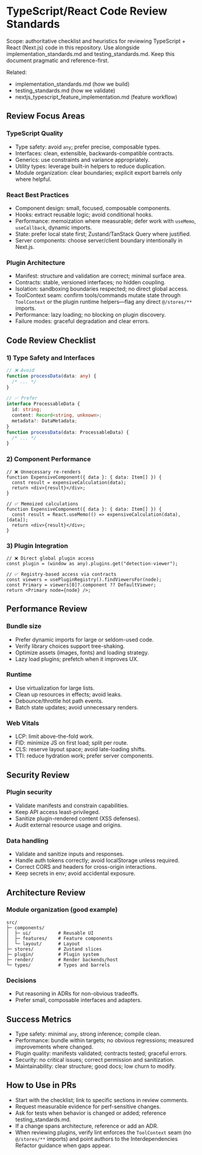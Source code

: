# TypeScript/React Code Review Standards

Scope: authoritative checklist and heuristics for reviewing TypeScript + React (Next.js) code in this repository. Use alongside implementation_standards.md and testing_standards.md. Keep this document pragmatic and reference-first.

Related:

- implementation_standards.md (how we build)
- testing_standards.md (how we validate)
- nextjs_typescript_feature_implementation.md (feature workflow)

## Review Focus Areas

### TypeScript Quality

- Type safety: avoid `any`; prefer precise, composable types.
- Interfaces: clean, extensible, backwards-compatible contracts.
- Generics: use constraints and variance appropriately.
- Utility types: leverage built-in helpers to reduce duplication.
- Module organization: clear boundaries; explicit export barrels only where helpful.

### React Best Practices

- Component design: small, focused, composable components.
- Hooks: extract reusable logic; avoid conditional hooks.
- Performance: memoization where measurable; defer work with `useMemo`, `useCallback`, dynamic imports.
- State: prefer local state first; Zustand/TanStack Query where justified.
- Server components: choose server/client boundary intentionally in Next.js.

### Plugin Architecture

- Manifest: structure and validation are correct; minimal surface area.
- Contracts: stable, versioned interfaces; no hidden coupling.
- Isolation: sandboxing boundaries respected; no direct global access.
- ToolContext seam: confirm tools/commands mutate state through `ToolContext` or the plugin runtime helpers—flag any direct `@/stores/**` imports.
- Performance: lazy loading; no blocking on plugin discovery.
- Failure modes: graceful degradation and clear errors.

## Code Review Checklist

### 1) Type Safety and Interfaces

```ts
// ❌ Avoid
function processData(data: any) {
  /* ... */
}

// ✅ Prefer
interface ProcessableData {
  id: string;
  content: Record<string, unknown>;
  metadata?: DataMetadata;
}
function processData(data: ProcessableData) {
  /* ... */
}
```

### 2) Component Performance

```tsx
// ❌ Unnecessary re-renders
function ExpensiveComponent({ data }: { data: Item[] }) {
  const result = expensiveCalculation(data);
  return <div>{result}</div>;
}

// ✅ Memoized calculations
function ExpensiveComponent({ data }: { data: Item[] }) {
  const result = React.useMemo(() => expensiveCalculation(data), [data]);
  return <div>{result}</div>;
}
```

### 3) Plugin Integration

```tsx
// ❌ Direct global plugin access
const plugin = (window as any).plugins.get("detection-viewer");

// ✅ Registry-based access via contracts
const viewers = usePluginRegistry().findViewersFor(node);
const Primary = viewers[0]?.component ?? DefaultViewer;
return <Primary node={node} />;
```

## Performance Review

### Bundle size

- Prefer dynamic imports for large or seldom-used code.
- Verify library choices support tree-shaking.
- Optimize assets (images, fonts) and loading strategy.
- Lazy load plugins; prefetch when it improves UX.

### Runtime

- Use virtualization for large lists.
- Clean up resources in effects; avoid leaks.
- Debounce/throttle hot path events.
- Batch state updates; avoid unnecessary renders.

### Web Vitals

- LCP: limit above-the-fold work.
- FID: minimize JS on first load; split per route.
- CLS: reserve layout space; avoid late-loading shifts.
- TTI: reduce hydration work; prefer server components.

## Security Review

### Plugin security

- Validate manifests and constrain capabilities.
- Keep API access least-privileged.
- Sanitize plugin-rendered content (XSS defenses).
- Audit external resource usage and origins.

### Data handling

- Validate and sanitize inputs and responses.
- Handle auth tokens correctly; avoid localStorage unless required.
- Correct CORS and headers for cross-origin interactions.
- Keep secrets in env; avoid accidental exposure.

## Architecture Review

### Module organization (good example)

```text
src/
├─ components/
│  ├─ ui/          # Reusable UI
│  ├─ features/    # Feature components
│  └─ layout/      # Layout
├─ stores/         # Zustand slices
├─ plugin/         # Plugin system
├─ render/         # Render backends/host
└─ types/          # Types and barrels
```

### Decisions

- Put reasoning in ADRs for non-obvious tradeoffs.
- Prefer small, composable interfaces and adapters.

## Success Metrics

- Type safety: minimal `any`, strong inference; compile clean.
- Performance: bundle within targets; no obvious regressions; measured improvements where changed.
- Plugin quality: manifests validated; contracts tested; graceful errors.
- Security: no critical issues; correct permission and sanitization.
- Maintainability: clear structure; good docs; low churn to modify.

## How to Use in PRs

- Start with the checklist; link to specific sections in review comments.
- Request measurable evidence for perf-sensitive changes.
- Ask for tests when behavior is changed or added; reference testing_standards.md.
- If a change spans architecture, reference or add an ADR.
- When reviewing plugins, verify lint enforces the `ToolContext` seam (no `@/stores/**` imports) and point authors to the Interdependencies Refactor guidance when gaps appear.
